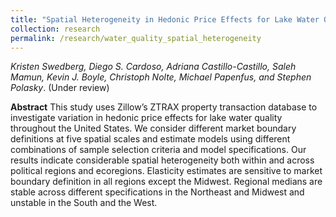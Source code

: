 ```yaml
---
title: "Spatial Heterogeneity in Hedonic Price Effects for Lake Water Quality"
collection: research
permalink: /research/water_quality_spatial_heterogeneity
---
```

_Kristen Swedberg, Diego S. Cardoso, Adriana Castillo-Castillo, Saleh Mamun, Kevin J. Boyle, Christoph Nolte, Michael Papenfus, and Stephen Polasky_. (Under review)

**Abstract**
This study uses Zillow’s ZTRAX property transaction database to investigate variation in hedonic price effects for lake water quality throughout the United States. We consider different market boundary definitions at five spatial scales and estimate models using different combinations of sample selection criteria and model specifications. Our results indicate considerable spatial heterogeneity both within and across political regions and ecoregions. Elasticity estimates are sensitive to market boundary definition in all regions except the Midwest. Regional medians are stable across different specifications in the Northeast and Midwest and unstable in the South and the West.
